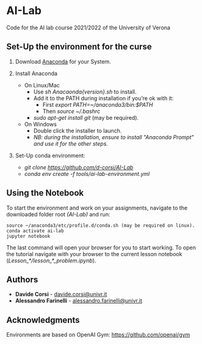 # AI-Lab
Code for the AI lab course 2021/2022 of the University of Verona

## Set-Up the environment for the curse
1. Download [Anaconda](https://www.anaconda.com/distribution/#download-section) for your System.

2.  Install Anaconda
	- On Linux/Mac 
		- Use *sh Anacaonda{version}.sh* to install.
		- Add it to the PATH during installation if you’re ok with it:
			- First *export PATH=~/anaconda3/bin:$PATH*
			- Then *source ~/.bashrc*
		- *sudo apt-get install git* (may be required).
	- On Windows
		- Double click the installer to launch.
		- *NB: during the installation, ensure to install "Anaconda Prompt" and use it for the other steps.*

3.  Set-Up conda environment:
	- *git clone https://github.com/d-corsi/AI-Lab*
	- *conda env create -f tools/ai-lab-environment.yml*

## Using the Notebook
To start the environment and work on your assignments, navigate to the downloaded folder root *(AI-Lab)* and run:
```
source ~/anaconda3/etc/profile.d/conda.sh (may be required on linux).
conda activate ai-lab
jupyter notebook
```
The last command will open your browser for you to start working. To open the tutorial navigate with your browser to the current lesson notebook (*Lesson_\*/lesson_\*_problem.ipynb*).

## Authors
*  **Davide Corsi** - davide.corsi@univr.it
*  **Alessandro Farinelli** - alessandro.farinelli@univr.it

## Acknowledgments
Environments are based on OpenAI Gym: https://github.com/openai/gym
